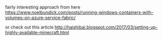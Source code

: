 fairly interesting approach from here <https://www.noelbundick.com/posts/running-windows-containers-with-volumes-on-azure-service-fabric/>

or check out this article <http://haishibai.blogspot.com/2017/03/setting-up-highly-available-minecraft.html>

